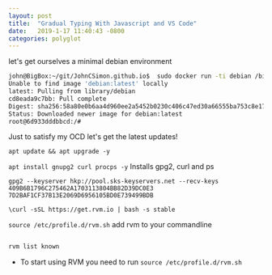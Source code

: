 ```yaml
---
layout: post
title:  "Gradual Typing With Javascript and VS Code"
date:   2019-1-17 11:40:43 -0800
categories: polyglot
---
```



let's get ourselves a minimal debian environment
```bash
john@BigBox:~/git/JohnCSimon.github.io$  sudo docker run -ti debian /bin/bash
Unable to find image 'debian:latest' locally
latest: Pulling from library/debian
cd8eada9c7bb: Pull complete
Digest: sha256:58a80e0b6aa4d960ee2a5452b0230c406c47ed30a66555ba753c8e1710a434f5
Status: Downloaded newer image for debian:latest
root@6d933dddbbcd:/#
```
Just to satisfy my OCD let's get the latest updates!

`apt update && apt upgrade -y`

 `apt install gnupg2 curl procps -y`
 Installs gpg2, curl and ps


`gpg2 --keyserver hkp://pool.sks-keyservers.net --recv-keys 409B6B1796C275462A1703113804BB82D39DC0E3 7D2BAF1CF37B13E2069D6956105BD0E739499BDB`

`\curl -sSL https://get.rvm.io | bash -s stable`

`source /etc/profile.d/rvm.sh` add rvm to your commandline

```bash

rvm list known

```


* To start using RVM you need to run `source /etc/profile.d/rvm.sh`

[typescript-site]: https://www.typescriptlang.org/
[dt-site]: http://definitelytyped.org/
[type-annotation]: https://github.com/Microsoft/TypeScript/wiki/Type-Checking-JavaScript-Files